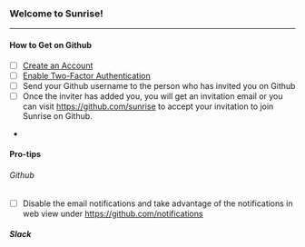 ### Welcome to Sunrise!
----

#### How to Get on Github

- [ ] [Create an Account](https://github.com/join)
- [ ] [Enable Two-Factor Authentication](https://help.github.com/articles/about-two-factor-authentication/)
- [ ] Send your Github username to the person who has invited you on Github
- [ ] Once the inviter has added you, you will get an invitation email or you can visit https://github.com/sunrise to accept your invitation to join Sunrise on Github.
-

#### Pro-tips
###### Github
- [ ] Disable the email notifications and take advantage of the notifications in web view under https://github.com/notifications

##### Slack

